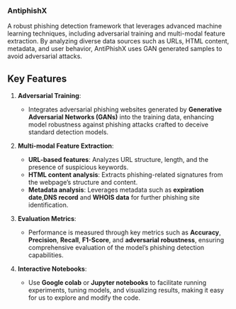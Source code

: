 ### AntiphishX
A robust phishing detection framework that leverages advanced machine learning techniques, including adversarial training and multi-modal feature extraction. By analyzing diverse data sources such as URLs, HTML content, metadata, and user behavior, AntiPhishX uses GAN generated samples to avoid adversarial attacks.
## Key Features

1. **Adversarial Training**:  
   - Integrates adversarial phishing websites generated by **Generative Adversarial Networks (GANs)** into the training data, enhancing model robustness against phishing attacks crafted to deceive standard detection models.

2. **Multi-modal Feature Extraction**:  
   - **URL-based features**: Analyzes URL structure, length, and the presence of suspicious keywords.
   - **HTML content analysis**: Extracts phishing-related signatures from the webpage’s structure and content.
   - **Metadata analysis**: Leverages metadata such as **expiration date**,**DNS record** and **WHOIS data** for further phishing site identification.

3. **Evaluation Metrics**:  
   - Performance is measured through key metrics such as **Accuracy**, **Precision**, **Recall**, **F1-Score**, and **adversarial robustness**, ensuring comprehensive evaluation of the model’s phishing detection capabilities.

4. **Interactive Notebooks**:  
   - Use **Google colab** or **Jupyter notebooks** to facilitate running experiments, tuning models, and visualizing results, making it easy for us to explore and modify the code.
